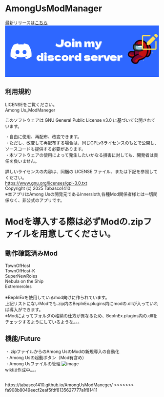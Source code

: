 # AmongUsModManager


最新リリースは[こちら](https://github.com/Tabasco1410/AmongUsModManeger/releases/latest)<br>
[![Discord](readme.png)](https://discord.gg/nFhkYmf9At)<br>
## 利用規約
LICENSEをご覧ください。<br>
Among Us_ModManeger

このソフトウェアは GNU General Public License v3.0 に基づいて公開されています。

・自由に使用、再配布、改変できます。<br>
・ただし、改変して再配布する場合は、同じGPLv3ライセンスのもとで公開し、ソースコードも提供する必要があります。<br>
・本ソフトウェアの使用によって発生したいかなる損害に対しても、開発者は責任を負いません。<br>

詳しいライセンスの内容は、同梱の LICENSE ファイル、または下記を参照してください。<br>
https://www.gnu.org/licenses/gpl-3.0.txt
<br>
Copyright (c) 2025 Tabasco1410</br>
※本アプリはAmong Usの開発元であるInnersloth,各種Mod関係者様とは一切関係なく、非公式のアプリです。
# Modを導入する際は必ずModの.zipファイルを用意してください。

## 動作確認済みMod</br>
TownOfHost</br>
TownOfHost-K</br>
SuperNewRoles</br>
Nebula on the Ship</br>
Extremeroles</br>
</br>
※BepInExを使用しているmod向けに作られています。</br>上記リストにないModでも.zip内のBepInEx.plugins内にmodの.dllが入っていれば導入ができます。</br>※Modによってフォルダの格納の仕方が異なるため、BepInEx.plugins内の.dllをチェックするようにしているような。。。

## 機能/Future
・.zipファイルからのAmong UsのModの新規導入の自動化<br>
・Among Usの起動ボタン（Mod有含め）
</br>・Among Usファイルの管理
![image](https://github.com/user-attachments/assets/bbd6bf75-606f-40da-9f96-cc005a70d9ce)
</br>
wikiは作成中。。。




</br>
https://tabasco1410.github.io/AmongUsModManeger/
>>>>>>> fa908b8049eecf2eaf5fdf8135627777a1f81411
